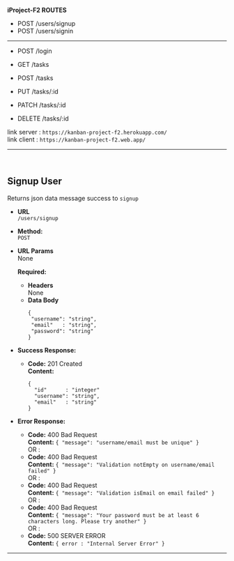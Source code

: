 **iProject-F2 ROUTES**
- POST /users/signup
- POST /users/signin


----------------------------------
- POST /login

- GET /tasks

- POST /tasks
- PUT /tasks/:id
- PATCH /tasks/:id
- DELETE /tasks/:id

link server : `https://kanban-project-f2.herokuapp.com/` <br />
link client : `https://kanban-project-f2.web.app/`<br />
<hr><br />

**Signup User**
--------------
  Returns json data message success to `signup`

* **URL** <br/>
  `/users/signup`

* **Method:** <br/>
  `POST`
  
* **URL Params** <br/>
  None

  **Required:**
  * **Headers** <br/>
    None
  * **Data Body** <br/>
     ```
    {
      "username": "string",
      "email"   : "string",
      "password": "string"
    } 
    ```

* **Success Response:**
  * **Code:** 201 Created <br />
    **Content:** 
    ```
    {
      "id"      : "integer"
      "username": "string",
      "email"   : "string"
    } 
    ```

* **Error Response:**
  * **Code:** 400 Bad Request <br />
    **Content:** `{ "message": "username/email must be unique" }`
    <br/>OR :
  * **Code:** 400 Bad Request <br />
    **Content:** `{ "message": "Validation notEmpty on username/email failed" }`
    <br/>OR :
  * **Code:** 400 Bad Request <br />
    **Content:** `{ "message": "Validation isEmail on email failed" }`
    <br/>OR :
  * **Code:** 400 Bad Request <br />
  **Content:** `{ "message": "Your password must be at least 6 characters long. Please try another" }`
    <br/>OR :
  * **Code:** 500 SERVER ERROR <br />
    **Content:** `{ error : "Internal Server Error" }`
<hr><br />
